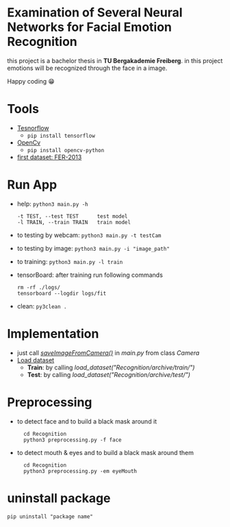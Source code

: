 # Examination of Several Neural Networks for Facial Emotion Recognition
this project is a bachelor thesis in  **TU Bergakademie Freiberg**. in this project emotions will be recognized through the face in a image.

Happy coding :grin:

# Tools
* [Tesnorflow](https://www.tensorflow.org/)  
  * ``` pip install tensorflow ``` 
* [OpenCv](https://docs.opencv.org/3.4/index.html)
  * ``` pip install opencv-python ``` 
* [first dataset:  FER-2013](https://www.kaggle.com/datasets/msambare/fer2013?select=train)


# Run App
* help: `python3 main.py -h`

      -t TEST, --test TEST      test model
      -l TRAIN, --train TRAIN   train model

* to testing by webcam:  `python3 main.py -t testCam`
* to testing by image:  `python3 main.py -i "image_path"`
* to training: `python3 main.py -l train `
* tensorBoard: after training run following commands

      rm -rf ./logs/
      tensorboard --logdir logs/fit
  
* clean: ``` py3clean . ```

# Implementation
* just call [*saveImageFromCamera()*](Recognition/face/camera.py) in *main.py* from class *Camera*
* [Load dataset](Recognition/Emotion/help_functions.py)
  * **Train**: by calling *load_dataset("Recognition/archive/train/")* 
  * **Test**: by calling *load_dataset("Recognition/archive/test/")*

# Preprocessing
* to detect face and to build a black mask around it
  ```
    cd Recognition
    python3 preprocessing.py -f face
  ```

* to detect mouth & eyes and to build a black mask around them
  ```
    cd Recognition
    python3 preprocessing.py -em eyeMouth
  ```

    
# uninstall package
```
pip uninstall "package name"

```
